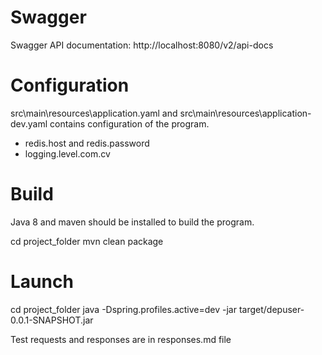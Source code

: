 # Swagger

Swagger API documentation: http://localhost:8080/v2/api-docs

# Configuration

src\main\resources\application.yaml and src\main\resources\application-dev.yaml contains configuration of the program.

- redis.host and redis.password
- logging.level.com.cv

# Build

Java 8 and maven should be installed to build the program.

cd project_folder
mvn clean package

# Launch

cd project_folder
java -Dspring.profiles.active=dev -jar target/depuser-0.0.1-SNAPSHOT.jar

Test requests and responses are in responses.md file
